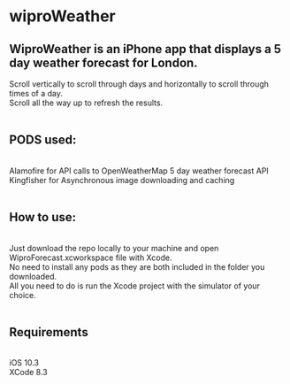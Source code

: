 # wiproWeather


## WiproWeather is an iPhone app that displays a 5 day weather forecast for London.

Scroll vertically to scroll through days and horizontally to scroll through times of a day.
<br />Scroll all the way up to refresh the results.
<br />
<br />

## PODS used:
<br />Alamofire for API calls to  OpenWeatherMap 5 day weather forecast API
<br />Kingfisher for Asynchronous image downloading and caching
<br />
<br />


## How to use:
<br />Just download the repo locally to your machine and open WiproForecast.xcworkspace file with Xcode.
<br />No need to install any pods as they are both included in the folder you downloaded.
<br />All you need to do is run the Xcode project with the simulator of your choice.
<br />
<br />


## Requirements
<br />iOS 10.3
<br />XCode 8.3
